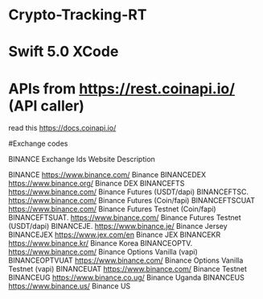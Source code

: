 # Crypto-Tracking-RT

# Swift 5.0 XCode

# APIs from https://rest.coinapi.io/ (API caller)
read this https://docs.coinapi.io/

#Exchange codes
 
BINANCE Exchange Ids	     Website	                Description

BINANCE	            https://www.binance.com/	         Binance
BINANCEDEX	        https://www.binance.org/      	Binance DEX
BINANCEFTS	        https://www.binance.com/	     Binance Futures (USDT/dapi)
BINANCEFTSC.      	https://www.binance.com/     	Binance Futures (Coin/fapi)
BINANCEFTSCUAT	    https://www.binance.com/	    Binance Futures Testnet (Coin/fapi)
BINANCEFTSUAT.    	https://www.binance.com/    	Binance Futures Testnet (USDT/dapi)
BINANCEJE.          https://www.binance.je/	        Binance Jersey
BINANCEJEX	        https://www.jex.com/en	         Binance JEX
BINANCEKR	          https://www.binance.kr/	        Binance Korea
BINANCEOPTV.       	https://www.binance.com/	     Binance Options Vanilla (vapi)
BINANCEOPTVUAT	    https://www.binance.com/	     Binance Options Vanilla Testnet (vapi)
BINANCEUAT	        https://www.binance.com/	      Binance Testnet
BINANCEUG	          https://www.binance.co.ug/	      Binance Uganda
BINANCEUS	          https://www.binance.us/	           Binance US

